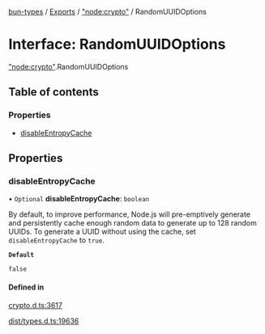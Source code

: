 [bun-types](../README.md) / [Exports](../modules.md) / ["node:crypto"](../modules/node_crypto_.md) / RandomUUIDOptions

# Interface: RandomUUIDOptions

["node:crypto"](../modules/node_crypto_.md).RandomUUIDOptions

## Table of contents

### Properties

- [disableEntropyCache](node_crypto_.RandomUUIDOptions.md#disableentropycache)

## Properties

### disableEntropyCache

• `Optional` **disableEntropyCache**: `boolean`

By default, to improve performance,
Node.js will pre-emptively generate and persistently cache enough
random data to generate up to 128 random UUIDs. To generate a UUID
without using the cache, set `disableEntropyCache` to `true`.

**`Default`**

`false`

#### Defined in

[crypto.d.ts:3617](https://github.com/valgaze/bun-types/blob/5e53f27/crypto.d.ts#L3617)

[dist/types.d.ts:19636](https://github.com/valgaze/bun-types/blob/5e53f27/dist/types.d.ts#L19636)
